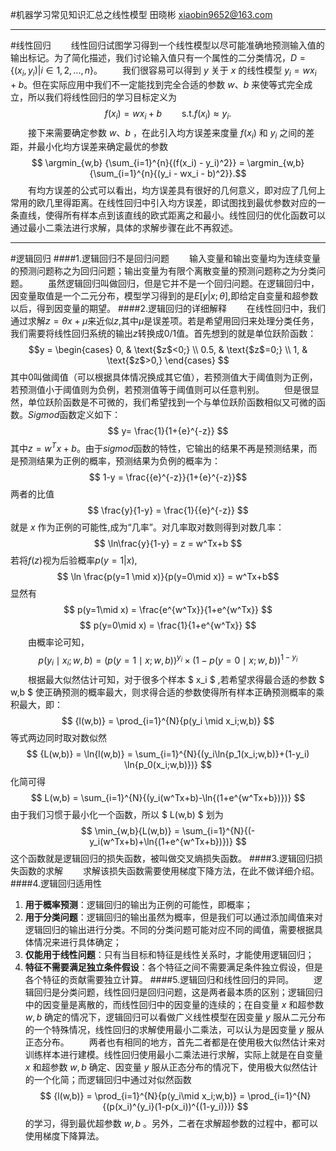 #机器学习常见知识汇总之线性模型
田晓彬
xiaobin9652@163.com
***
#线性回归
&emsp;&emsp;线性回归试图学习得到一个线性模型以尽可能准确地预测输入值的输出标记。为了简化描述，我们讨论输入值只有一个属性的二分类情况，$D = \{(x_i,y_i)|i \in 1,2,...,n\}$。
&emsp;&emsp;我们很容易可以得到 $y$ 关于 $x$ 的线性模型 $y_i = wx_i + b$。但在实际应用中我们不一定能找到完全合适的参数 $w、b$ 来使等式完全成立，所以我们将线性回归的学习目标定义为 $$ f(x_i) = wx_i + b \qquad \text{s.t.} f(x_i) \approx y_i. $$
&emsp;&emsp;接下来需要确定参数 $w、b$ ，在此引入均方误差来度量 $f(x_i)$ 和 $y_i$ 之间的差距，并最小化均方误差来确定最优的参数 $$ \argmin_{w,b} {\sum_{i=1}^{n}{(f(x_i) - y_i)^2}} = \argmin_{w,b} {\sum_{i=1}^{n}{(y_i - wx_i - b)^2}}.$$
&emsp;&emsp;有均方误差的公式可以看出，均方误差具有很好的几何意义，即对应了几何上常用的欧几里得距离。在线性回归中引入均方误差，即试图找到最优参数对应的一条直线，使得所有样本点到该直线的欧式距离之和最小。线性回归的优化函数可以通过最小二乘法进行求解，具体的求解步骤在此不再叙述。
***
#逻辑回归
####1.逻辑回归不是回归问题
&emsp;&emsp;输入变量和输出变量均为连续变量的预测问题称之为回归问题；输出变量为有限个离散变量的预测问题称之为分类问题。
&emsp;&emsp;虽然逻辑回归叫做回归，但是它并不是一个回归问题。在逻辑回归中，因变量取值是一个二元分布，模型学习得到的是$E[y|x;θ]$,即给定自变量和超参数以后，得到因变量的期望。
####2.逻辑回归的详细解释
&emsp;&emsp;在线性回归中，我们通过求解$z=θx+μ$来近似$z$,其中$μ$是误差项。若是希望用回归来处理分类任务，我们需要将线性回归系统的输出$z$转换成0/1值。首先想到的就是单位跃阶函数：$$y = \begin{cases} 0, & \text{$z$<0;} \\ 0.5, & \text{$z$=0;} \\ 1, & \text{$z$>0,} \end{cases} $$其中0叫做阈值（可以根据具体情况换成其它值），若预测值大于阈值则为正例，若预测值小于阈值则为负例，若预测值等于阈值则可以任意判别。
&emsp;&emsp;但是很显然，单位跃阶函数是不可微的，我们希望找到一个与单位跃阶函数相似又可微的函数。$Sigmod$函数定义如下：$$ y= \frac{1}{1+{e}^{-z}} $$ 其中$z=w^Tx+b$。由于$sigmod$函数的特性，它输出的结果不再是预测结果，而是预测结果为正例的概率，预测结果为负例的概率为：$$ 1-y = \frac{{e}^{-z}}{1+{e}^{-z}}$$ 两者的比值 $$ \frac{y}{1-y} = \frac{1}{{e}^{-z}} $$ 就是 $x$ 作为正例的可能性,成为“几率”。对几率取对数则得到对数几率：$$ \ln\frac{y}{1-y} = z = w^Tx+b $$ 若将$f(z)$视为后验概率$p(y=1|{x})$,$$ \ln \frac{p(y=1 \mid x)}{p(y=0\mid x)} = w^Tx+b$$ 显然有 $$ p(y=1\mid x) = \frac{e^{w^Tx}}{1+e^{w^Tx}} $$ $$ p(y=0\mid x) = \frac{1}{1+e^{w^Tx}} $$
&emsp;&emsp;由概率论可知，$$ p(y_i\mid x_i;w,b) = {(p(y=1\mid x;w,b))}^{y_i} \times {(1-p(y=0\mid x;w,b))}^{1-y_i} $$
&emsp;&emsp;根据最大似然估计可知，对于很多个样本 $ x_i $ ,若希望求得最合适的参数 $ w,b $ 使正确预测的概率最大，则求得合适的参数使得所有样本正确预测概率的乘积最大，即： $$ {l(w,b)} = \prod_{i=1}^{N}{p(y_i \mid x_i;w,b)} $$ 等式两边同时取对数似然 $$ {L(w,b)} = \ln{l(w,b)} = \sum_{i=1}^{N}{(y_i\ln{p_1(x_i;w,b)}+(1-y_i) \ln{p_0(x_i;w,b)})} $$ 化简可得 $$ L(w,b) = \sum_{i=1}^{N}{(y_i(w^Tx+b)-\ln{(1+e^{w^Tx+b})})} $$ 由于我们习惯于最小化一个函数，所以 $ L(w,b) $ 划为 $$ \min_{w,b}{L(w,b)} = \sum_{i=1}^{N}{(-y_i(w^Tx+b)+\ln{(1+e^{w^Tx+b})})} $$ 这个函数就是逻辑回归的损失函数，被叫做交叉熵损失函数。
####3.逻辑回归损失函数的求解
&emsp;&emsp;求解该损失函数需要使用梯度下降方法，在此不做详细介绍。
####4.逻辑回归适用性
1. **用于概率预测**：逻辑回归的输出为正例的可能性，即概率；
2. **用于分类问题**：逻辑回归的输出虽然为概率，但是我们可以通过添加阈值来对逻辑回归的输出进行分类。不同的分类问题可能对应不同的阈值，需要根据具体情况来进行具体确定；
3. **仅能用于线性问题**：只有当目标和特征是线性关系时，才能使用逻辑回归；
4. **特征不需要满足独立条件假设**：各个特征之间不需要满足条件独立假设，但是各个特征的贡献需要独立计算。
####5.逻辑回归和线性回归的异同。
&emsp;&emsp;逻辑回归是分类问题，线性回归是回归问题，这是两者最本质的区别；逻辑回归中的因变量是离散的，而线性回归中的因变量的连续的；在自变量 $x$ 和超参数 $w,b$ 确定的情况下，逻辑回归可以看做广义线性模型在因变量 $y$ 服从二元分布的一个特殊情况，线性回归的求解使用最小二乘法，可以认为是因变量 $y$ 服从正态分布。
&emsp;&emsp;两者也有相同的地方，首先二者都是在使用极大似然估计来对训练样本进行建模。线性回归使用最小二乘法进行求解，实际上就是在自变量 $x$ 和超参数 $w,b$ 确定、因变量 $y$ 服从正态分布的情况下，使用极大似然估计的一个化简；而逻辑回归中通过对似然函数 $$ {l(w,b)} = \prod_{i=1}^{N}{p(y_i\mid x_i;w,b)} = \prod_{i=1}^{N}{(p(x_i)^{y_i}(1-p(x_i))^{(1-y_i)})} $$ 的学习，得到最优超参数 $w,b$ 。另外，二者在求解超参数的过程中，都可以使用梯度下降算法。
